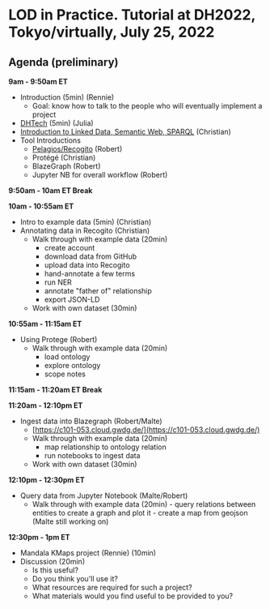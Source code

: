 # LOD in Practice. Tutorial at DH2022, Tokyo/virtually, July 25, 2022

## Agenda (preliminary)

**9am - 9:50am ET**
- Introduction (5min) (Rennie)
    - Goal: know how to talk to the people who will eventually implement a project
- [DHTech](https://docs.google.com/presentation/d/1cx0nP1AWhiLEzeIRNGXUFt40RxZE1kc6WlnZ7dvwvJg/edit?usp=sharing) (5min) (Julia)
- [Introduction to Linked Data, Semantic Web, SPARQL](lod.pdf) (Christian)
- Tool Introductions
    - [Pelagios/Recogito](intro-recogito.pdf) (Robert)
    - Protégé (Christian)
    - BlazeGraph (Robert)
    - Jupyter NB for overall workflow (Robert)

**9:50am - 10am ET Break**

**10am - 10:55am ET**
- Intro to example data (5min) (Christian)
- Annotating data in Recogito (Christian)
     - Walk through with example data (20min)
         - create account
         - download data from GitHub
         - upload data into Recogito
         - hand-annotate a few terms
         - run NER
         - annotate "father of" relationship
         - export JSON-LD
     - Work with own dataset (30min)

**10:55am - 11:15am ET**
-  Using Protege (Robert)
    - Walk through with example data (20min)
         - load ontology
         - explore ontology
         - scope notes

**11:15am - 11:20am ET Break**

**11:20am - 12:10pm ET**
-  Ingest data into Blazegraph (Robert/Malte)
    - [https://c101-053.cloud.gwdg.de/](https://c101-053.cloud.gwdg.de/)
    - Walk through with example data (20min)
         - map relationship to ontology relation
         - run notebooks to ingest data
    - Work with own dataset (30min)

**12:10pm - 12:30pm ET**
- Query data from Jupyter Notebook (Malte/Robert)
    - Walk through with example data (20min)
          - query relations between entities to create a graph and plot it
          - create a map from geojson (Malte still working on)

**12:30pm - 1pm ET**
- Mandala KMaps project (Rennie) (10min) 
- Discussion (20min)
    - Is this useful?
    - Do you think you'll use it?
    - What resources are required for such a project?
    - What materials would you find useful to be provided to you?
